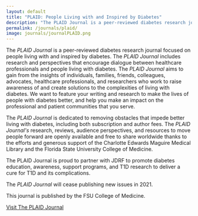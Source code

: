 ```yaml
---
layout: default
title: "PLAID: People Living with and Inspired by Diabetes"
description: "The PLAID Journal is a peer-reviewed diabetes research journal focused on people living with and inspired by diabetes."
permalink: /journals/plaid/
image: journals/journalPLAID.png
---
```


The *PLAID Journal* is a peer-reviewed diabetes research journal focused on people living with and inspired by diabetes. The *PLAID Journal* includes research and perspectives that encourage dialogue between healthcare professionals and people living with diabetes. The *PLAID Journal* aims to gain from the insights of individuals, families, friends, colleagues, advocates, healthcare professionals, and researchers who work to raise awareness of and create solutions to the complexities of living with diabetes. We want to feature your writing and research to make the lives of people with diabetes better, and help you make an impact on the professional and patient communities that you serve. 

The *PLAID Journal* is dedicated to removing obstacles that impede better living with diabetes, including both subscription and author fees. The *PLAID Journal's* research, reviews, audience perspectives, and resources to move people forward are openly available and free to share worldwide thanks to the efforts and generous support of the Charlotte Edwards Maguire Medical Library and the Florida State University College of Medicine.

The PLAID Journal is proud to partner with JDRF to promote diabetes education, awareness, support programs, and T1D research to deliver a cure for T1D and its complications.

The *PLAID Journal* will cease publishing new issues in 2021.

This journal is published by the FSU College of Medicine.

[Visit The PLAID Journal](https://theplaidjournal.com/index.php/CoM "PLAID Homepage")
